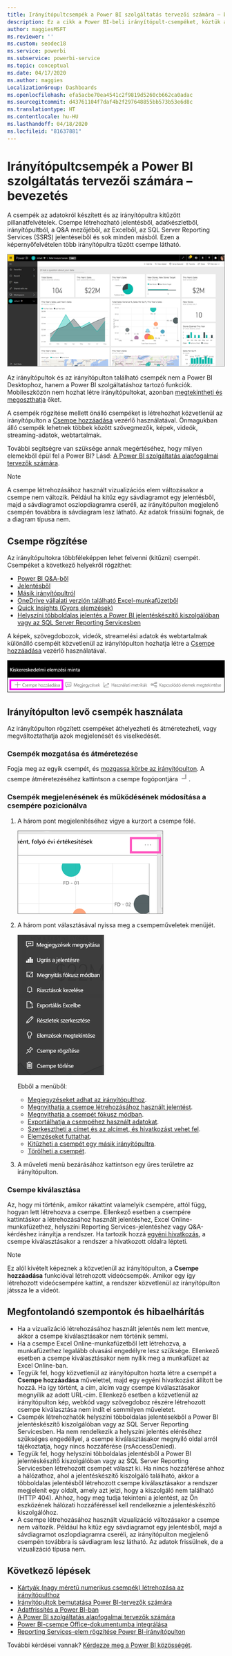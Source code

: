 ```yaml
---
title: Irányítópultcsempék a Power BI szolgáltatás tervezői számára – bevezetés
description: Ez a cikk a Power BI-beli irányítópult-csempéket, köztük az SQL Server Reporting Services- (SSRS-) jelentésekből létrehozott csempéket ismerteti.
author: maggiesMSFT
ms.reviewer: ''
ms.custom: seodec18
ms.service: powerbi
ms.subservice: powerbi-service
ms.topic: conceptual
ms.date: 04/17/2020
ms.author: maggies
LocalizationGroup: Dashboards
ms.openlocfilehash: efa5acbe70ea4541c2f9819d5260cb662ca0adac
ms.sourcegitcommit: d43761104f7daf4b2f297648855bb573b53e6d8c
ms.translationtype: HT
ms.contentlocale: hu-HU
ms.lasthandoff: 04/18/2020
ms.locfileid: "81637881"
---
```

# <a name="intro-to-dashboard-tiles-for-power-bi-designers"></a>Irányítópultcsempék a Power BI szolgáltatás tervezői számára – bevezetés

A csempék az adatokról készített és az irányítópultra kitűzött pillanatfelvételek. Csempe létrehozható jelentésből, adatkészletből, irányítópultból, a Q&A mezőjéből, az Excelből, az SQL Server Reporting Services (SSRS) jelentéseiből és sok minden másból.  Ezen a képernyőfelvételen több irányítópultra tűzött csempe látható.

![Power BI-irányítópult](media/service-dashboard-tiles/power-bi-dashboard.png)

Az irányítópultok és az irányítópulton található csempék nem a Power BI Desktophoz, hanem a Power BI szolgáltatáshoz tartozó funkciók. Mobileszközön nem hozhat létre irányítópultokat, azonban [megtekintheti és megoszthatja](mobile-apps-view-dashboard.md) őket.

A csempék rögzítése mellett önálló csempéket is létrehozhat közvetlenül az irányítópulton a [Csempe hozzáadása](service-dashboard-add-widget.md) vezérlő használatával. Önmagukban álló csempék lehetnek többek között szövegmezők, képek, videók, streaming-adatok, webtartalmak.

További segítségre van szüksége annak megértéséhez, hogy milyen elemekből épül fel a Power BI? Lásd: [A Power BI szolgáltatás alapfogalmai tervezők számára](service-basic-concepts.md).

> [!NOTE]
> A csempe létrehozásához használt vizualizációs elem változásakor a csempe nem változik.  Például ha kitűz egy sávdiagramot egy jelentésből, majd a sávdiagramot oszlopdiagramra cseréli, az irányítópulton megjelenő csempén továbbra is sávdiagram lesz látható. Az adatok frissülni fognak, de a diagram típusa nem.
> 
> 

## <a name="pin-a-tile"></a>Csempe rögzítése
Az irányítópultokra többféleképpen lehet felvenni (kitűzni) csempét. Csempéket a következő helyekről rögzíthet:

* [Power BI Q&A-ből](service-dashboard-pin-tile-from-q-and-a.md)
* [Jelentésből](service-dashboard-pin-tile-from-report.md)
* [Másik irányítópultról](service-pin-tile-to-another-dashboard.md)
* [OneDrive vállalati verzión található Excel-munkafüzetből](service-dashboard-pin-tile-from-excel.md)
* [Quick Insights (Gyors elemzések)](service-insights.md)
* [Helyszíni többoldalas jelentés a Power BI jelentéskészítő kiszolgálóban vagy az SQL Server Reporting Servicesben](https://docs.microsoft.com/sql/reporting-services/pin-reporting-services-items-to-power-bi-dashboards)

A képek, szövegdobozok, videók, streamelési adatok és webtartalmak különálló csempéit közvetlenül az irányítópulton hozhatja létre a [Csempe hozzáadása](service-dashboard-add-widget.md) vezérlő használatával.

  ![Csempe hozzáadása ikon](media/service-dashboard-tiles/add_widgetnew.png)

## <a name="interact-with-tiles-on-a-dashboard"></a>Irányítópulton levő csempék használata
Az irányítópulton rögzített csempéket áthelyezheti és átméretezheti, vagy megváltoztathatja azok megjelenését és viselkedését.

### <a name="move-and-resize-a-tile"></a>Csempék mozgatása és átméretezése
Fogja meg az egyik csempét, és [mozgassa körbe az irányítópulton](service-dashboard-edit-tile.md). A csempe átméretezéséhez kattintson a csempe fogópontjára ![Csempe fogópontja](media/service-dashboard-tiles/resize-handle.jpg).

### <a name="hover-over-a-tile-to-change-the-appearance-and-behavior"></a>Csempék megjelenésének és működésének módosítása a csempére pozicionálva
1. A három pont megjelenítéséhez vigye a kurzort a csempe fölé.
   
    ![Csempe három pontja](media/service-dashboard-tiles/ellipses_new.png)
2. A három pont választásával nyissa meg a csempeműveletek menüjét.
   
    ![Három pont ikon](media/service-dashboard-tiles/power-bi-tile-menu.png)
   
    Ebből a menüből:
   
     * [Megjegyzéseket adhat az irányítópulthoz](consumer/end-user-comment.md).
     * [Megnyithatja a csempe létrehozásához használt jelentést](service-reports.md).  
     * [Megnyithatja a csempét fókusz módban](service-focus-mode.md).   
     * [Exportálhatja a csempéhez használt adatokat](visuals/power-bi-visualization-export-data.md).
     * [Szerkesztheti a címet és az alcímet, és hivatkozást vehet fel](service-dashboard-edit-tile.md). 
     * [Elemzéseket futtathat](service-insights.md). 
     * [Kitűzheti a csempét egy másik irányítópultra](service-pin-tile-to-another-dashboard.md).
     * [Törölheti a csempét](service-dashboard-edit-tile.md).

3. A műveleti menü bezárásához kattintson egy üres területre az irányítópulton.

### <a name="select-a-tile"></a>Csempe kiválasztása
Az, hogy mi történik, amikor rákattint valamelyik csempére, attól függ, hogyan lett létrehozva a csempe. Ellenkező esetben a csempére kattintáskor a létrehozásához használt jelentéshez, Excel Online-munkafüzethez, helyszíni Reporting Services-jelentéshez vagy Q&A-kérdéshez irányítja a rendszer. Ha tartozik hozzá [egyéni hivatkozás](service-dashboard-edit-tile.md), a csempe kiválasztásakor a rendszer a hivatkozott oldalra lépteti.

> [!NOTE]
> Ez alól kivételt képeznek a közvetlenül az irányítópulton, a **Csempe hozzáadása** funkcióval létrehozott videócsempék. Amikor egy így létrehozott videócsempére kattint, a rendszer közvetlenül az irányítópulton játssza le a videót.   
> 
> 

## <a name="considerations-and-troubleshooting"></a>Megfontolandó szempontok és hibaelhárítás

* Ha a vizualizáció létrehozásához használt jelentés nem lett mentve, akkor a csempe kiválasztásakor nem történik semmi.
* Ha a csempe Excel Online-munkafüzetből lett létrehozva, a munkafüzethez legalább olvasási engedélyre lesz szüksége. Ellenkező esetben a csempe kiválasztásakor nem nyílik meg a munkafüzet az Excel Online-ban.
* Tegyük fel, hogy közvetlenül az irányítópulton hozta létre a csempét a **Csempe hozzáadása** művelettel, majd egy egyéni hivatkozást állított be hozzá. Ha így történt, a cím, alcím vagy csempe kiválasztásakor megnyílik az adott URL-cím. Ellenkező esetben a közvetlenül az irányítópulton kép, webkód vagy szövegdoboz részére létrehozott csempe kiválasztása nem indít el semmilyen műveletet.
* Csempék létrehozhatók helyszíni többoldalas jelentésekből a Power BI jelentéskészítő kiszolgálóban vagy az SQL Server Reporting Servicesben. Ha nem rendelkezik a helyszíni jelentés eléréséhez szükséges engedéllyel, a csempe kiválasztásakor megnyíló oldal arról tájékoztatja, hogy nincs hozzáférése (rsAccessDenied).
* Tegyük fel, hogy helyszíni többoldalas jelentésből a Power BI jelentéskészítő kiszolgálóban vagy az SQL Server Reporting Servicesben létrehozott csempét választ ki. Ha nincs hozzáférése ahhoz a hálózathoz, ahol a jelentéskészítő kiszolgáló található, akkor a többoldalas jelentésből létrehozott csempe kiválasztásakor a rendszer megjelenít egy oldalt, amely azt jelzi, hogy a kiszolgáló nem található (HTTP 404). Ahhoz, hogy meg tudja tekinteni a jelentést, az Ön eszközének hálózati hozzáféréssel kell rendelkeznie a jelentéskészítő kiszolgálóhoz.
* A csempe létrehozásához használt vizualizáció változásakor a csempe nem változik. Például ha kitűz egy sávdiagramot egy jelentésből, majd a sávdiagramot oszlopdiagramra cseréli, az irányítópulton megjelenő csempén továbbra is sávdiagram lesz látható. Az adatok frissülnek, de a vizualizáció típusa nem.

## <a name="next-steps"></a>Következő lépések
- [Kártyák (nagy méretű numerikus csempék) létrehozása az irányítópulthoz](power-bi-visualization-card.md)
- [Irányítópultok bemutatása Power BI-tervezők számára](service-dashboards.md)  
- [Adatfrissítés a Power BI-ban](refresh-data.md)
- [A Power BI szolgáltatás alapfogalmai tervezők számára](service-basic-concepts.md)
- [Power BI-csempe Office-dokumentumba integrálása](https://blogs.msdn.com/b/powerbidev/archive/2015/09/28/integrating-power-bi-tiles-into-office-documents.aspx)
- [Reporting Services-elem rögzítése Power BI-irányítópulton](https://msdn.microsoft.com/library/mt604784.aspx)

További kérdései vannak? [Kérdezze meg a Power BI közösségét](https://community.powerbi.com/).

